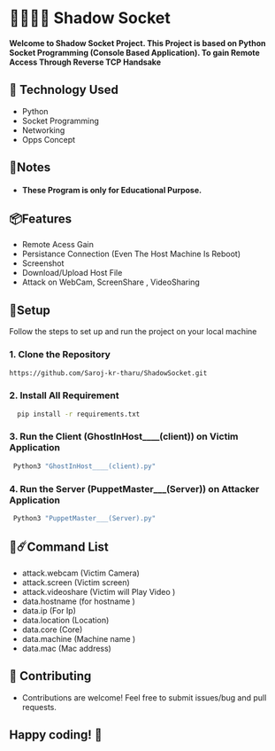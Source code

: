 
# 🔌🧑🏻‍💻 Shadow Socket
#### Welcome to Shadow Socket Project. This Project is based on Python Socket Programming (Console Based Application). To gain Remote Access Through Reverse TCP Handsake

## 🌌 Technology Used

- Python
- Socket Programming
- Networking
- Opps Concept

## 🚩Notes
- #### These Program is only for Educational Purpose. 




## 📦Features

- Remote Acess Gain
- Persistance Connection (Even The Host Machine Is Reboot)
- Screenshot
- Download/Upload Host File 
- Attack on WebCam, ScreenShare , VideoSharing




## 🚀Setup

Follow the steps to set up and run the project on your local machine


  ### 1. Clone the Repository
  ```bash
https://github.com/Saroj-kr-tharu/ShadowSocket.git
 ```

 ### 2. Install All Requirement 
 ```bash
   pip install -r requirements.txt
 ```


 ### 3. Run the Client (GhostInHost____(client)) on Victim Application
  ```bash
   Python3 "GhostInHost____(client).py"
 ```
 
  ### 4. Run the Server (PuppetMaster___(Server))  on Attacker Application
  ```bash
   Python3 "PuppetMaster___(Server).py"
 ```

## 📜☄️Command List
- attack.webcam (Victim Camera) 
- attack.screen (Victim screen) 
- attack.videoshare (Victim will Play Video ) 
- data.hostname (for hostname )
- data.ip  (For Ip)
- data.location (Location)
- data.core (Core)
- data.machine (Machine name )
- data.mac  (Mac address)
## 🤝 Contributing
- Contributions are welcome! Feel free to submit issues/bug and pull requests.


## Happy coding! 🎉
